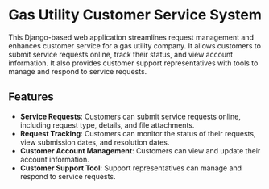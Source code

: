 # Gas Utility Customer Service System

This Django-based web application streamlines request management and enhances customer service for a gas utility company. It allows customers to submit service requests online, track their status, and view account information. It also provides customer support representatives with tools to manage and respond to service requests.

## Features

- **Service Requests**: Customers can submit service requests online, including request type, details, and file attachments.
- **Request Tracking**: Customers can monitor the status of their requests, view submission dates, and resolution dates.
- **Customer Account Management**: Customers can view and update their account information.
- **Customer Support Tool**: Support representatives can manage and respond to service requests.

